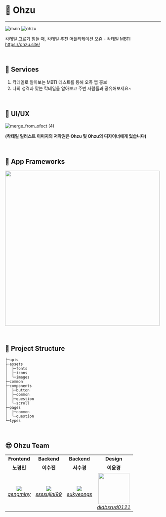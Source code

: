 # 🍹 Ohzu
---
![main](https://user-images.githubusercontent.com/72291860/190209133-1e5cdc33-ab43-48c5-9562-117be0ce8046.png)
![ohzu](https://user-images.githubusercontent.com/72291860/190209889-86e3aa37-f02f-4090-ad2b-e793553a2ee5.png)

칵테일 고르기 힘들 때, 칵테일 추천 어플리케이션 오쥬 - 칵테일 MBTI
<br>
https://ohzu.site/

<br/>


## 🥝 Services

1. 칵테일로 알아보는 MBTI 테스트를 통해 오쥬 앱 홍보
2. 나의 성격과 맞는 칵테일을 알아보고 주변 사람들과 공유해보세요~

<br/>

## 📱 UI/UX

![merge_from_ofoct (4)](https://user-images.githubusercontent.com/72291860/190306072-57018312-e96b-47fb-9a70-8d99433859fd.png)

<b> (칵테일 일러스트 이미지의 저작권은 Ohzu 및 Ohzu의 디자이너에게 있습니다) </b>

<br/>

## 🔨 App Frameworks
<div width=300>


<img src="https://user-images.githubusercontent.com/72291860/190306397-3b384c35-4512-4390-ab92-f0c53d86e6a7.png" width="500px"></img>

</div>

<br/>


## 📁 Project Structure

```
├─apis
├─assets
│  ├─fonts
│  ├─icons
│  └─images
├─common
├─components
│  ├─button
│  ├─common
│  ├─question
│  └─scroll
├─pages
│  ├─common
│  └─question
└─types
```

<br/>
  
## 😎 Ohzu Team

<table>
    <tr align="center">
        <td><B>Frontend<B></td>
        <td><B>Backend<B></td>
        <td><B>Backend<B></td>
        <td><B>Design<B></td>
    </tr>
    <tr align="center">
        <td><B>노경민<B></td>
        <td><B>이수진<B></td>
        <td><B>서수경<B></td>
        <td><B>이윤경<B></td>
    </tr>
    <tr align="center">
        <td>
            <img src="https://github.com/gengminy.png?size=100">
            <br>
            <a href="https://github.com/gengminy"><I>gengminy</I></a>
        </td>
        <td>
            <img src="https://github.com/ssssujini99.png?size=100">
            <br>
            <a href="https://github.com/ssssujini99"><I>ssssujini99</I></a>
        </td>
        <td>
            <img src="https://github.com/sukyeongs.png?size=100">
            <br>
            <a href="https://github.com/sukyeongs"><I>sukyeongs</I></a>
        </td>
        <td>
          <img src="https://user-images.githubusercontent.com/72291860/190303601-2552f215-f0ac-4275-b161-1d56f40ffe3a.png" width="100px" height="100px">
            <br>
            <a href="https://www.instagram.com/dldbsrud0121/"><I>dldbsrud0121</I></a>
        </td>
    </tr>
</table>
